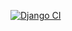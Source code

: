 [![Django CI](https://github.com/tthiagonobre/drf-api-heroku/actions/workflows/django.yml/badge.svg?branch=revert-1-develop)](https://github.com/tthiagonobre/drf-api-heroku/actions/workflows/django.yml)
